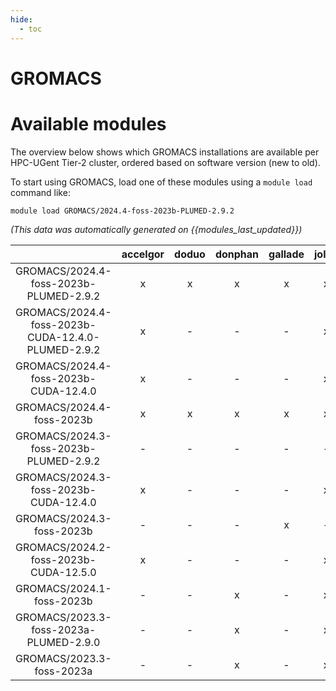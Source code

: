 ```yaml
---
hide:
  - toc
---
```


GROMACS
=======

# Available modules


The overview below shows which GROMACS installations are available per HPC-UGent Tier-2 cluster, ordered based on software version (new to old).

To start using GROMACS, load one of these modules using a `module load` command like:

```shell
module load GROMACS/2024.4-foss-2023b-PLUMED-2.9.2
```

*(This data was automatically generated on {{modules_last_updated}})*  

| |accelgor|doduo|donphan|gallade|joltik|litleo|shinx|
| :---: | :---: | :---: | :---: | :---: | :---: | :---: | :---: |
|GROMACS/2024.4-foss-2023b-PLUMED-2.9.2|x|x|x|x|x|x|x|
|GROMACS/2024.4-foss-2023b-CUDA-12.4.0-PLUMED-2.9.2|x|-|-|-|x|-|-|
|GROMACS/2024.4-foss-2023b-CUDA-12.4.0|x|-|-|-|x|x|-|
|GROMACS/2024.4-foss-2023b|x|x|x|x|x|x|x|
|GROMACS/2024.3-foss-2023b-PLUMED-2.9.2|-|-|-|-|-|x|x|
|GROMACS/2024.3-foss-2023b-CUDA-12.4.0|x|-|-|-|x|x|-|
|GROMACS/2024.3-foss-2023b|-|-|-|x|-|x|x|
|GROMACS/2024.2-foss-2023b-CUDA-12.5.0|x|-|-|-|x|x|-|
|GROMACS/2024.1-foss-2023b|-|-|x|-|x|x|x|
|GROMACS/2023.3-foss-2023a-PLUMED-2.9.0|-|-|x|-|x|x|x|
|GROMACS/2023.3-foss-2023a|-|-|x|-|x|x|x|
